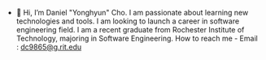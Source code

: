 - 👋 Hi, I’m Daniel "Yonghyun" Cho.
    I am passionate about learning new technologies and tools.
    I am looking to launch a career in software engineering field.
    I am a recent graduate from Rochester Institute of Technology, majoring in Software Engineering.
    How to reach me - Email : dc9865@g.rit.edu
